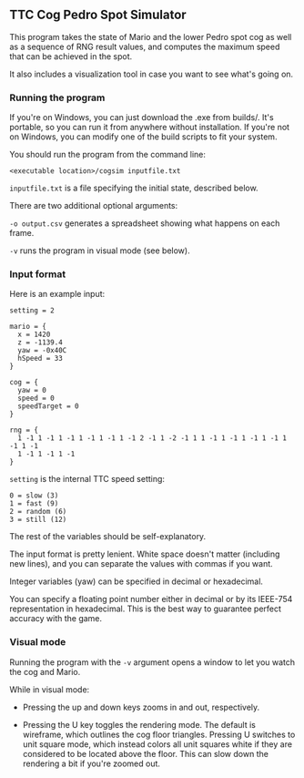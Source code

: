 
## TTC Cog Pedro Spot Simulator

This program takes the state of Mario and the lower Pedro spot cog as well as a sequence of RNG result values, and computes
the maximum speed that can be achieved in the spot.

It also includes a visualization tool in case you want to see what's going on.


### Running the program

If you're on Windows, you can just download the .exe from builds/. It's portable, so you can run it from anywhere without
installation. If you're not on Windows, you can modify one of the build scripts to fit your system.

You should run the program from the command line:

```<executable location>/cogsim inputfile.txt```

`inputfile.txt` is a file specifying the initial state, described below.

There are two additional optional arguments:

```-o output.csv``` generates a spreadsheet showing what happens on each frame.

```-v``` runs the program in visual mode (see below).


### Input format

Here is an example input:

```
setting = 2

mario = {
  x = 1420
  z = -1139.4
  yaw = -0x40C
  hSpeed = 33
}

cog = {
  yaw = 0
  speed = 0
  speedTarget = 0
}

rng = {
  1 -1 1 -1 1 -1 1 -1 1 -1 1 -1 2 -1 1 -2 -1 1 1 -1 1 -1 1 -1 1 -1 1 -1 1 -1
  1 -1 1 -1 1 -1
}
```

`setting` is the internal TTC speed setting:

```
0 = slow (3)
1 = fast (9)
2 = random (6)
3 = still (12)
```

The rest of the variables should be self-explanatory.

The input format is pretty lenient. White space doesn't matter (including new lines), and you can separate the values
with commas if you want.

Integer variables (yaw) can be specified in decimal or hexadecimal.

You can specify a floating point number either in decimal or by its IEEE-754 representation in hexadecimal. This
is the best way to guarantee perfect accuracy with the game.


### Visual mode

Running the program with the `-v` argument opens a window to let you watch the cog and Mario.

While in visual mode:

- Pressing the up and down keys zooms in and out, respectively.

- Pressing the U key toggles the rendering mode. The default is wireframe, which outlines the cog floor triangles.
Pressing U switches to unit square mode, which instead colors all unit squares white if they are considered to be
located above the floor. This can slow down the rendering a bit if you're zoomed out.
